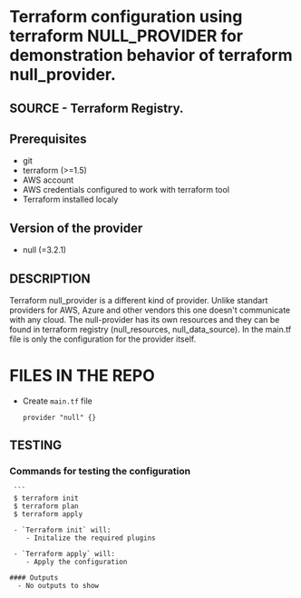  # Terraform configuration using terraform NULL_PROVIDER for demonstration behavior of terraform null_provider.

 ## SOURCE - Terraform Registry.
 
 ## Prerequisites

- git
- terraform (>=1.5)
- AWS account
- AWS credentials configured to work with terraform tool
- Terraform installed localy

 ## Version of the provider
 - null (=3.2.1) 


 ## DESCRIPTION

 Terraform null_provider is a different kind of provider. Unlike standart providers for AWS, Azure and other vendors this one doesn't communicate with any cloud. The null-provider 
 has its own resources and they can be found in terraform registry (null_resources, null_data_source). In the main.tf file is only the configuration for the provider itself. 

 # FILES IN THE REPO

  - Create `main.tf` file

    ```
    provider "null" {}

    ```
    

 ## TESTING

   ### Commands for testing the configuration

     ```
     $ terraform init 
     $ terraform plan
     $ terraform apply

     - `Terraform init` will:
        - Initalize the required plugins

     - `Terraform apply` will:
        - Apply the configuration

    #### Outputs
      - No outputs to show 
